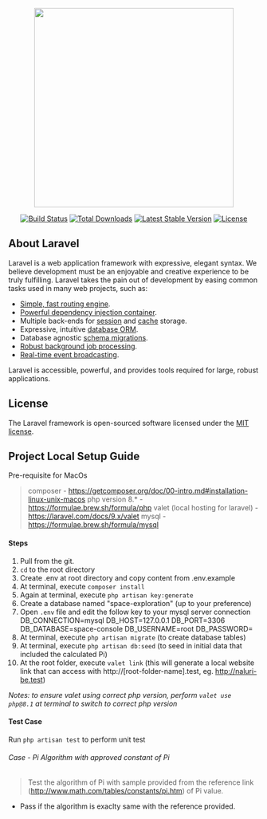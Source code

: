<p align="center"><a href="https://laravel.com" target="_blank"><img src="https://raw.githubusercontent.com/laravel/art/master/logo-lockup/5%20SVG/2%20CMYK/1%20Full%20Color/laravel-logolockup-cmyk-red.svg" width="400"></a></p>

<p align="center">
<a href="https://travis-ci.org/laravel/framework"><img src="https://travis-ci.org/laravel/framework.svg" alt="Build Status"></a>
<a href="https://packagist.org/packages/laravel/framework"><img src="https://img.shields.io/packagist/dt/laravel/framework" alt="Total Downloads"></a>
<a href="https://packagist.org/packages/laravel/framework"><img src="https://img.shields.io/packagist/v/laravel/framework" alt="Latest Stable Version"></a>
<a href="https://packagist.org/packages/laravel/framework"><img src="https://img.shields.io/packagist/l/laravel/framework" alt="License"></a>
</p>

## About Laravel

Laravel is a web application framework with expressive, elegant syntax. We believe development must be an enjoyable and creative experience to be truly fulfilling. Laravel takes the pain out of development by easing common tasks used in many web projects, such as:

- [Simple, fast routing engine](https://laravel.com/docs/routing).
- [Powerful dependency injection container](https://laravel.com/docs/container).
- Multiple back-ends for [session](https://laravel.com/docs/session) and [cache](https://laravel.com/docs/cache) storage.
- Expressive, intuitive [database ORM](https://laravel.com/docs/eloquent).
- Database agnostic [schema migrations](https://laravel.com/docs/migrations).
- [Robust background job processing](https://laravel.com/docs/queues).
- [Real-time event broadcasting](https://laravel.com/docs/broadcasting).

Laravel is accessible, powerful, and provides tools required for large, robust applications.

## License

The Laravel framework is open-sourced software licensed under the [MIT license](https://opensource.org/licenses/MIT).


## Project Local Setup Guide

Pre-requisite for MacOs
> composer - https://getcomposer.org/doc/00-intro.md#installation-linux-unix-macos
> php version 8.* - https://formulae.brew.sh/formula/php
> valet (local hosting for laravel) - https://laravel.com/docs/9.x/valet
> mysql - https://formulae.brew.sh/formula/mysql


#### Steps
1. Pull from the git.
2. ```cd``` to the root directory
3. Create .env at root directory and copy content from .env.example
4. At terminal, execute ```composer install```
5. Again at terminal, execute ```php artisan key:generate```
6. Create a database named "space-exploration" (up to your preference)
7. Open ```.env``` file and edit the follow key to your mysql server connection
    DB_CONNECTION=mysql
    DB_HOST=127.0.0.1
    DB_PORT=3306
    DB_DATABASE=space-console
    DB_USERNAME=root
    DB_PASSWORD=
8. At terminal, execute ```php artisan migrate``` (to create database tables) 
9. At terminal, execute ```php artisan db:seed``` (to seed in initial data that included the calculated Pi)
10. At the root folder, execute ```valet link``` (this will generate a local website link that can access with http://[root-folder-name].test, eg. http://naluri-be.test)

*Notes: to ensure valet using correct php version, perform ```valet use php@8.1``` at terminal to switch to correct php version*

#### Test Case
Run ```php artisan test``` to perform unit test
###### Case - Pi Algorithm with approved constant of Pi 
>Test the algorithm of Pi with sample provided from the reference link (http://www.math.com/tables/constants/pi.htm) of Pi value.
- Pass if the algorithm is exaclty same with the reference provided.